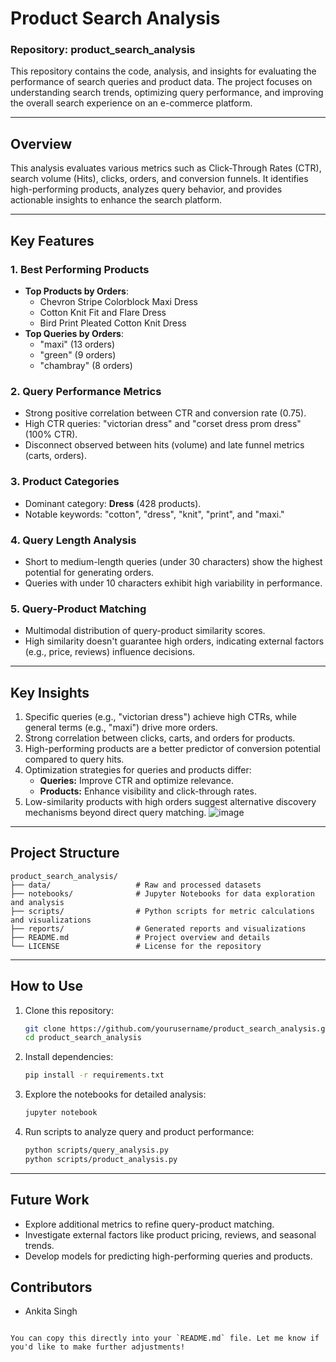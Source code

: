 
# Product Search Analysis

### Repository: **product_search_analysis**

This repository contains the code, analysis, and insights for evaluating the performance of search queries and product data. The project focuses on understanding search trends, optimizing query performance, and improving the overall search experience on an e-commerce platform.

---

## Overview

This analysis evaluates various metrics such as Click-Through Rates (CTR), search volume (Hits), clicks, orders, and conversion funnels. It identifies high-performing products, analyzes query behavior, and provides actionable insights to enhance the search platform.

---

## Key Features

### 1. Best Performing Products
- **Top Products by Orders**:
  - Chevron Stripe Colorblock Maxi Dress
  - Cotton Knit Fit and Flare Dress
  - Bird Print Pleated Cotton Knit Dress
- **Top Queries by Orders**:
  - "maxi" (13 orders)
  - "green" (9 orders)
  - "chambray" (8 orders)

### 2. Query Performance Metrics
- Strong positive correlation between CTR and conversion rate (0.75).
- High CTR queries: "victorian dress" and "corset dress prom dress" (100% CTR).
- Disconnect observed between hits (volume) and late funnel metrics (carts, orders).

### 3. Product Categories
- Dominant category: **Dress** (428 products).
- Notable keywords: "cotton", "dress", "knit", "print", and "maxi."

### 4. Query Length Analysis
- Short to medium-length queries (under 30 characters) show the highest potential for generating orders.
- Queries with under 10 characters exhibit high variability in performance.

### 5. Query-Product Matching
- Multimodal distribution of query-product similarity scores.
- High similarity doesn't guarantee high orders, indicating external factors (e.g., price, reviews) influence decisions.

---

## Key Insights
1. Specific queries (e.g., "victorian dress") achieve high CTRs, while general terms (e.g., "maxi") drive more orders.
2. Strong correlation between clicks, carts, and orders for products.
3. High-performing products are a better predictor of conversion potential compared to query hits.
4. Optimization strategies for queries and products differ:
   - **Queries:** Improve CTR and optimize relevance.
   - **Products:** Enhance visibility and click-through rates.
5. Low-similarity products with high orders suggest alternative discovery mechanisms beyond direct query matching.
![image](https://github.com/user-attachments/assets/cdce2f38-f662-4df3-a8a5-4a9f8af5fc22)



---

## Project Structure

```
product_search_analysis/
├── data/                   # Raw and processed datasets
├── notebooks/              # Jupyter Notebooks for data exploration and analysis
├── scripts/                # Python scripts for metric calculations and visualizations
├── reports/                # Generated reports and visualizations
├── README.md               # Project overview and details
└── LICENSE                 # License for the repository
```

---

## How to Use

1. Clone this repository:
   ```bash
   git clone https://github.com/yourusername/product_search_analysis.git
   cd product_search_analysis
   ```
2. Install dependencies:
   ```bash
   pip install -r requirements.txt
   ```
3. Explore the notebooks for detailed analysis:
   ```bash
   jupyter notebook
   ```
4. Run scripts to analyze query and product performance:
   ```bash
   python scripts/query_analysis.py
   python scripts/product_analysis.py
   ```

---

## Future Work
- Explore additional metrics to refine query-product matching.
- Investigate external factors like product pricing, reviews, and seasonal trends.
- Develop models for predicting high-performing queries and products.


## Contributors
- Ankita Singh
```

You can copy this directly into your `README.md` file. Let me know if you'd like to make further adjustments!
